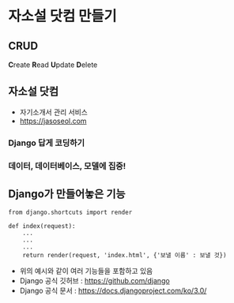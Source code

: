 # 자소설 닷컴 만들기

## CRUD
**C**reate **R**ead **U**pdate **D**elete

## 자소설 닷컴
- 자기소개서 관리 서비스
- https://jasoseol.com

### Django 답게 코딩하기
### 데이터, 데이터베이스, 모델에 집중!

## Django가 만들어놓은 기능
```
from django.shortcuts import render

def index(request):
    ...
    ...
    ...
    return render(request, 'index.html', {'보낼 이름' : 보낼 것})
```
- 위의 예시와 같이 여러 기능들을 포함하고 있음
- Django 공식 깃허브 : https://github.com/django
- Django 공식 문서 : https://docs.djangoproject.com/ko/3.0/